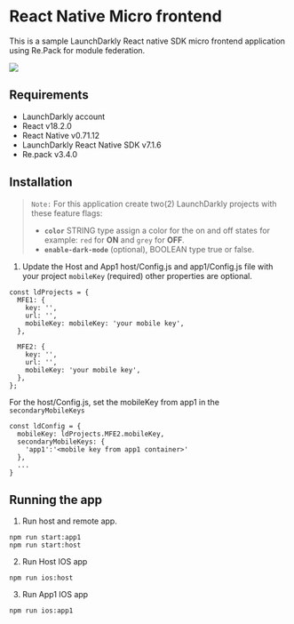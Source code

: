 # React Native Micro frontend
This is a sample LaunchDarkly React native SDK micro frontend application using Re.Pack for module federation.

![](./rn-demo.gif)
## Requirements
* LaunchDarkly account
* React v18.2.0
* React Native v0.71.12
* LaunchDarkly React Native SDK v7.1.6
* Re.pack v3.4.0


## Installation
>`Note:` For this application create two(2) LaunchDarkly projects with these feature flags:
>- **`color`** STRING type assign a color for the on and off states for example: `red` for **ON** and `grey` for **OFF**.
>- **`enable-dark-mode`** (optional), BOOLEAN type true or false.

1. Update the Host and App1 host/Config.js and app1/Config.js file with your project `mobileKey` (required) other properties are optional.

```
const ldProjects = {
  MFE1: {
    key: '',
    url: '',
    mobileKey: mobileKey: 'your mobile key',
  },

  MFE2: {
    key: '',
    url: '',
    mobileKey: 'your mobile key',
  },
};
```

For the host/Config.js, set the mobileKey from app1 in the `secondaryMobileKeys`
```
const ldConfig = {
  mobileKey: ldProjects.MFE2.mobileKey,
  secondaryMobileKeys: {
    'app1':'<mobile key from app1 container>'
  },
  ...
}
```


## Running the app
1. Run host and remote app.
```
npm run start:app1
npm run start:host
```
2. Run Host IOS app
```
npm run ios:host
```
3. Run App1 IOS app
```
npm run ios:app1
```